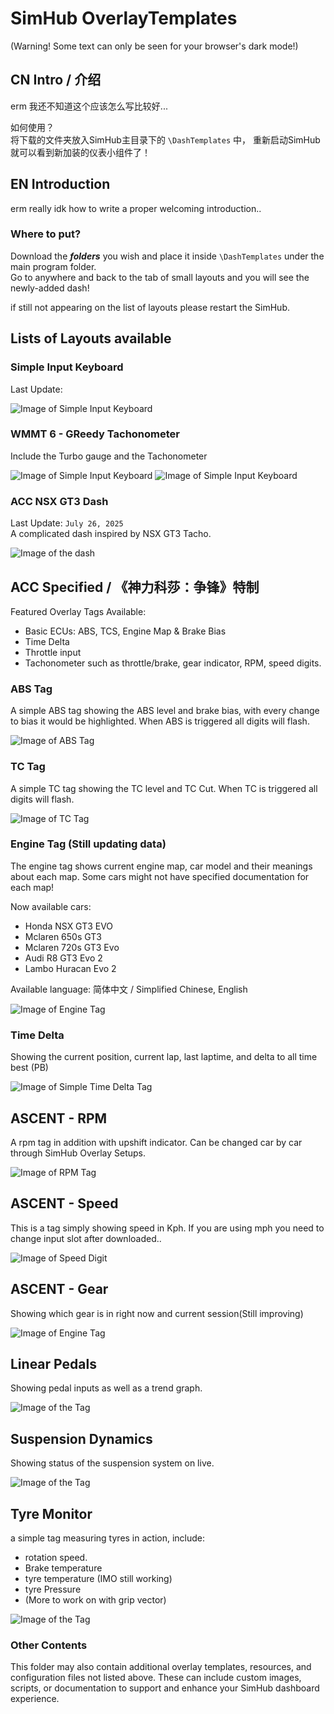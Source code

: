 # SimHub OverlayTemplates

(Warning! Some text can only be seen for your browser's dark mode!)

## CN Intro / 介绍

erm 我还不知道这个应该怎么写比较好...

如何使用？  
将下载的文件夹放入SimHub主目录下的 `\DashTemplates` 中，
重新启动SimHub就可以看到新加装的仪表小组件了！

## EN Introduction

erm really idk how to write a proper welcoming introduction..

### Where to put?

Download the ***folders*** you wish and place it inside `\DashTemplates` under the main program folder.  
Go to anywhere and back to the tab of small layouts and you will see the newly-added dash!

if still not appearing on the list of layouts please restart the SimHub.

## Lists of Layouts available

### Simple Input Keyboard

Last Update:  

![Image of Simple Input Keyboard](/Simple%20Input%20Keyboard%20-%20FH5/Simple%20Input%20Keyboard%20-%20FH5.djson.00.png)

### WMMT 6 - GReedy Tachonometer

Include the Turbo gauge and the Tachonometer

![Image of Simple Input Keyboard](/湾岸6R%20-%20Digit%20Speedo/湾岸6R%20-%20Digit%20Speedo.djson.00.png)
![Image of Simple Input Keyboard](/WMMT%20Boost%20Gauge/WMMT%20Boost%20Gauge.djson.00.png)

### ACC NSX GT3 Dash  

Last Update: `July 26, 2025`  
A complicated dash inspired by NSX GT3 Tacho.

![Image of the dash](/NSX%20GT3%20-Overlay/NSX%20GT3%20-Overlay.djson.00.png)

## ACC Specified / 《神力科莎：争锋》特制

Featured Overlay Tags Available:

* Basic ECUs: ABS, TCS, Engine Map & Brake Bias
* Time Delta
* Throttle input
* Tachonometer such as throttle/brake, gear indicator, RPM, speed digits.

### ABS Tag

A simple ABS tag showing the ABS level and brake bias, with every change to bias it would be highlighted. When ABS is triggered all digits will flash.

![Image of ABS Tag](/ABS%20Tag/ABS%20Tag.djson.00.png)

### TC Tag

A simple TC tag showing the TC level and TC Cut. When TC is triggered all digits will flash.

![Image of TC Tag](/TCS%20Tag/TCS%20Tag.djson.00.png)

### Engine Tag (Still updating data)

The engine tag shows current engine map, car model and their meanings about each map. Some cars might not have specified documentation for each map!

Now available cars:

* Honda NSX GT3 EVO
* Mclaren 650s GT3
* Mclaren 720s GT3 Evo
* Audi R8 GT3 Evo 2
* Lambo Huracan Evo 2

Available language:  简体中文 / Simplified Chinese, English

![Image of Engine Tag](/Engine%20Tag/Engine%20Tag.djson.png)

### Time Delta

Showing the current position, current lap, last laptime, and delta to all time best (PB)

![Image of Simple Time Delta Tag](/Time%20Delta/Time%20Delta.djson.00.png)

## ASCENT - RPM

A rpm tag in addition with upshift indicator. Can be changed car by car through SimHub Overlay Setups.

![Image of RPM Tag](/Ascent%20-%20RPM/Ascent%20-%20RPM.djson.png)

## ASCENT - Speed

This is a tag simply showing speed in Kph. If you are using mph you need to change input slot after downloaded..

![Image of Speed Digit](/Ascent%20Set%20-%20Speed/Ascent%20Set%20-%20Speed.djson.png)

## ASCENT - Gear

Showing which gear is in right now and current session(Still improving)

![Image of Engine Tag](/Ascent%20Set%20-%20Gear/Ascent%20Set%20-%20Gear.djson.png)

## Linear Pedals

Showing pedal inputs as well as a trend graph.

![Image of the Tag](/Linear%20Pedals/Linear%20Pedals.djson.png)

## Suspension Dynamics

Showing status of the suspension system on live.

![Image of the Tag](/Suspension%20Dynamics/Suspension%20Dynamics.djson.png)

## Tyre Monitor

a simple tag measuring tyres in action, include:

* rotation speed.  
* Brake temperature
* tyre temperature (IMO still working)
* tyre Pressure
* (More to work on with grip vector)

![Image of the Tag](/Tyre%20Monitors/Tyre%20Monitors.djson.png)

### Other Contents

This folder may also contain additional overlay templates, resources, and configuration files not listed above. These can include custom images, scripts, or documentation to support and enhance your SimHub dashboard experience.


